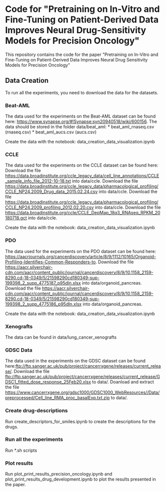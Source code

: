 # Code for "Pretraining on In-Vitro and Fine-Tuning on Patient-Derived Data Improves Neural Drug-Sensitivity Models for Precision Oncology"
This repository contains the code for the paper "Pretraining on In-Vitro and Fine-Tuning on Patient-Derived Data Improves Neural Drug Sensitivity Models for Precision Oncology"


## Data Creation
To run all the experiments, you need to download the data for the datasets.

### Beat-AML
The data used for the experiments on the Beat-AML dataset can be found here: https://www.synapse.org/#!Synapse:syn20940518/wiki/600156.
The data should be stored in the folder data/beat_aml:
    * beat_aml_rnaseq.csv (rnaseq.csv)
    * beat_aml_aucs.csv   (aucs.csv)
    
Create the data with the notebook: data_creation_data_visualization.ipynb

### CCLE
The data used for the experiments on the CCLE dataset can be found here:
Download the file https://data.broadinstitute.org/ccle_legacy_data/cell_line_annotations/CCLE_sample_info_file_2012-10-18.txt into data/ccle.
Download the file https://data.broadinstitute.org/ccle_legacy_data/pharmacological_profiling/CCLE_NP24.2009_Drug_data_2015.02.24.csv into data/ccle.
Download the file https://data.broadinstitute.org/ccle_legacy_data/pharmacological_profiling/CCLE_NP24.2009_profiling_2012.02.20.csv into data/ccle.
Download the file https://data.broadinstitute.org/ccle/CCLE_DepMap_18q3_RNAseq_RPKM_20180718.gct into data/ccle.

Create the data with the notebook: data_creation_data_visualization.ipynb

### PDO
The data used for the experiments on the PDO dataset can be found here: https://aacrjournals.org/cancerdiscovery/article/8/9/1112/10165/Organoid-Profiling-Identifies-Common-Responders-to.
Download the file https://aacr.silverchair-cdn.com/aacr/content_public/journal/cancerdiscovery/8/9/10.1158_2159-8290.cd-18-0349/5/21598290cd180349-sup-199398_2_supp_4775187_p95dln.xlsx into data/organoid_pancreas.
Download the file https://aacr.silverchair-cdn.com/aacr/content_public/journal/cancerdiscovery/8/9/10.1158_2159-8290.cd-18-0349/5/21598290cd180349-sup-199398_2_supp_4775186_p95dln.xlsx into data/organoid_pancreas.

Create the data with the notebook: data_creation_data_visualization.ipynb

### Xenografts
The data can be found in data/lung_cancer_xenografts

### GDSC Data
The data used in the experiments on the GDSC dataset can be found here:ftp://ftp.sanger.ac.uk/pub/project/cancerrxgene/releases/current_release/.
Download the file ftp://ftp.sanger.ac.uk/pub/project/cancerrxgene/releases/current_release/GDSC1_fitted_dose_response_25Feb20.xlsx to data/.
Doanload and extract the file https://www.cancerrxgene.org/gdsc1000/GDSC1000_WebResources//Data/preprocessed/Cell_line_RMA_proc_basalExp.txt.zip to data/.

### Create drug-descriptions
Run create_descriptors_for_smiles.ipynb to create the descriptions for the drugs.


### Run all the experiments
Run *.sh scripts

### Plot results
Run plot_print_results_precision_oncology.ipynb and plot_print_results_drug_development.ipynb to plot the results presented in the paper.
